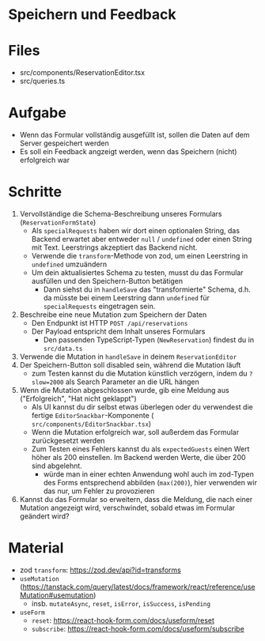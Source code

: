 # Speichern und Feedback

# Files

- src/components/ReservationEditor.tsx
- src/queries.ts

# Aufgabe

* Wenn das Formular vollständig ausgefüllt ist, sollen die Daten auf dem Server gespeichert werden
* Es soll ein Feedback angzeigt werden, wenn das Speichern (nicht) erfolgreich war

# Schritte

1. Vervollständige die Schema-Beschreibung unseres Formulars (`ReservationFormState`)
    - Als `specialRequests` haben wir dort einen optionalen String, das Backend erwartet aber entweder `null` / `undefined` oder einen String mit Text. Leerstrings akzeptiert das Backend nicht.
    - Verwende die `transform`-Methode von zod, um einen Leerstring in `undefined` umzuändern
    - Um dein aktualisiertes Schema zu testen, musst du das Formular ausfüllen und den Speichern-Button betätigen
      - Dann siehst du in `handleSave` das "transformierte" Schema, d.h. da müsste bei einem Leerstring dann `undefined` für `specialRequests` eingetragen sein.
2. Beschreibe eine neue Mutation zum Speichern der Daten
    - Den Endpunkt ist HTTP `POST /api/reservations`
    - Der Payload entspricht dem Inhalt unseres Formulars
        - Den passenden TypeScript-Typen (`NewReservation`) findest du in `src/data.ts`
3. Verwende die Mutation in `handleSave` in deinem `ReservationEditor`
4. Der Speichern-Button soll disabled sein, während die Mutation läuft
    - zum Testen kannst du die Mutation künstlich verzögern, indem du `?slow=2000` als Search Parameter an die URL hängen
5. Wenn die Mutation abgeschlossen wurde, gib eine Meldung aus ("Erfolgreich", "Hat nicht geklappt")
    - Als UI kannst du dir selbst etwas überlegen oder du verwendest die fertige `EditorSnackbar`-Komponente (
      `src/components/EditorSnackbar.tsx`)
    - Wenn die Mutation erfolgreich war, soll außerdem das Formular zurückgesetzt werden
    - Zum Testen eines Fehlers kannst du als `expectedGuests` einen Wert höher als 200 einstellen. Im Backend werden Werte, die über 200 sind abgelehnt.
      - würde man in einer echten Anwendung wohl auch im zod-Typen des Forms entsprechend abbilden (`max(200)`), hier verwenden wir das nur, um Fehler zu provozieren
6. Kannst du das Formular so erweitern, dass die Meldung, die nach einer Mutation angezeigt wird, verschwindet, sobald etwas im Formular geändert wird?

# Material

- zod `transform`: https://zod.dev/api?id=transforms
- `useMutation` (https://tanstack.com/query/latest/docs/framework/react/reference/useMutation#usemutation)
    - insb. `mutateAsync`, `reset`, `isError`, `isSuccess`, `isPending`
- `useForm`
    - `reset`: https://react-hook-form.com/docs/useform/reset
    - `subscribe`: https://react-hook-form.com/docs/useform/subscribe

